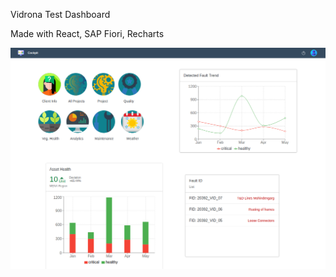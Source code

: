 Vidrona Test Dashboard 

Made with React, SAP Fiori, Recharts


![Dashboard](https://github.com/saturnk/vidrona-test-app/blob/main/Screenshot.png)
